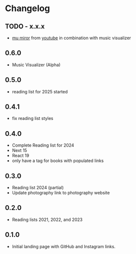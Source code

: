 # Changelog

## TODO - x.x.x

- [mu miror](https://editor.p5js.org/wyattroy/sketches/s1v8O0WBf) from [youtube](https://www.youtube.com/watch?v=2BCMZMRFljI&t=1s) in combination with music visualizer

## 0.6.0

- Music Visualizer (Alpha)

## 0.5.0

- reading list for 2025 started

## 0.4.1

- fix reading list styles

## 0.4.0

- Complete Reading list for 2024
- Next 15
- React 19
- only have a tag for books with populated links

## 0.3.0

- Reading list 2024 (partial)
- Update photography link to photography website

## 0.2.0

- Reading lists 2021, 2022, and 2023

## 0.1.0

- Initial landing page with GitHub and Instagram links.

